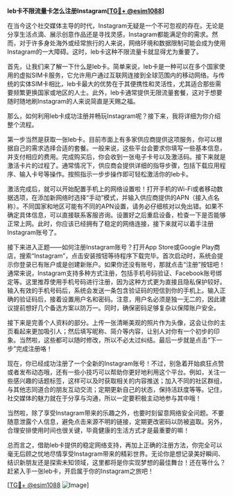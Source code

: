 **leb卡不限流量卡怎么注册Instagram[[TG💪+ @esim1088](https://t.me/s/esim1088)]**

在当今这个社交媒体主导的时代，Instagram无疑是一个不可忽视的存在。无论是分享生活点滴、展示创意作品还是寻找灵感，Instagram都能满足你的需求。然而，对于许多身处海外或经常旅行的人来说，网络环境和数据限制可能会成为使用Instagram的一大障碍。这时，leb卡这种不限流量卡就显得尤为重要了。

首先，让我们来了解一下什么是leb卡。简单来说，leb卡是一种可以在多个国家使用的虚拟SIM卡服务，它允许用户通过互联网连接到全球范围内的移动网络。与传统的实体SIM卡相比，leb卡最大的优势在于其便携性和灵活性，尤其适合那些需要频繁更换国家或地区的人士。此外，leb卡通常提供无限流量套餐，这对于想要随时随地刷Instagram的人来说简直是天赐之福。

那么，如何利用leb卡成功注册并畅玩Instagram呢？接下来，我将详细为你介绍整个流程。

第一步当然是获取一张leb卡。目前市面上有多家供应商提供这项服务，你可以根据自己的需求选择合适的套餐。一般来说，这些平台会要求你填写一些基本信息，并支付相应的费用。完成购买后，你会收到一张电子卡号以及激活码。接下来就是激活卡片的过程了。通常情况下，供应商会提供详细的指导步骤，包括下载应用程序、输入卡号等操作。按照指示一步步操作即可轻松激活你的leb卡。

激活完成后，就可以开始配置手机上的网络设置啦！打开手机的Wi-Fi或者移动数据选项，在添加新网络时选择“手动”模式，并输入供应商提供的APN（接入点名称）。不同国家和地区可能有不同的APN设置，请务必仔细核对以免出错。如果不确定具体信息，可以直接联系客服咨询。设置好之后重启设备，检查一下是否能够正常上网。此时，你应该已经拥有了稳定的网络连接，接下来就可以着手注册Instagram账号了。

接下来进入正题——如何注册Instagram账号？打开App Store或Google Play商店，搜索“Instagram”，点击安装按钮等待程序下载完毕。首次启动时，系统会提示你登录已有账户或是创建新账户。如果你还没有账号，那就点击“注册”按钮吧！通常来说，Instagram支持多种方式注册，包括手机号码验证、Facebook账号绑定等。这里推荐使用手机号码进行注册，因为这种方式更为直接且隐私保护较好。输入有效的手机号码后，系统会发送一条包含验证码的短信到你的手机上。输入正确的验证码后，接着设置用户名和密码。注意，用户名必须是独一无二的，因此建议提前想好几个备选方案以防万一。同时，确保密码足够复杂以保障账户安全。

接下来是完善个人资料的部分。上传一张清晰美观的照片作为头像，这会让你的主页看起来更加吸引人；然后填写昵称、简介等内容，让别人对你有一个初步的印象。当然啦，这些都可以随时修改，所以不必太过纠结。最后一步就是点击“下一步”完成注册咯！

现在，你已经成功注册了一个全新的Instagram账号！不过，别急着开始疯狂点赞或者发布动态哦，还有一些小技巧可以帮助你更好地利用这个平台。例如，关注一些感兴趣的话题标签，这样可以及时获取相关的内容推送；加入不同的社区群组，与其他志同道合的朋友互动交流；定期更新自己的状态，保持活跃度等等。记住，社交媒体的魅力就在于分享与沟通，所以一定要积极主动地参与其中哦！

当然啦，除了享受Instagram带来的乐趣之外，也要时刻留意网络安全问题。不要随意泄露个人信息，避免点击来源不明的链接，定期更改密码以防被盗取。另外，合理安排使用时间也很关键，毕竟健康的生活方式才是最重要的嘛！

总而言之，借助leb卡提供的稳定网络支持，再加上正确的注册方法，你完全可以毫无后顾之忧地尽情享受Instagram带来的精彩世界。无论你是想记录美好瞬间、结识新朋友还是探索未知领域，这里都将是你实现梦想的最佳舞台！还在等什么？赶紧入手一张leb卡，开启属于你的Instagram之旅吧！

[[TG💪+ @esim1088](https://t.me/s/esim1088) ![Image](https://i.postimg.cc/4NQfJmqS/Snipaste-2025-05-13-00-14-12.png)]